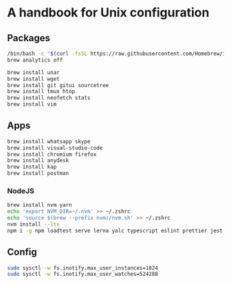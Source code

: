 # A handbook for Unix configuration

## Packages

```bash
/bin/bash -c "$(curl -fsSL https://raw.githubusercontent.com/Homebrew/install/HEAD/install.sh)"
brew analytics off
```

```bash
brew install unar
brew install wget
brew install git gitui sourcetree
brew install tmux htop
brew install neofetch stats
brew install vim
```

## Apps

```bash
brew install whatsapp skype
brew install visual-studio-code
brew install chromium firefox
brew install anydesk
brew install kap
brew install postman
```

### NodeJS

```bash
brew install nvm yarn
echo 'export NVM_DIR=~/.nvm' >> ~/.zshrc
echo 'source $(brew --prefix nvm)/nvm.sh' >> ~/.zshrc
nvm install --lts
npm i -g npm loadtest serve lerna yalc typescript eslint prettier jest vite next
```

## Config

```bash
sudo sysctl -w fs.inotify.max_user_instances=1024
sudo sysctl -w fs.inotify.max_user_watches=524288
```

